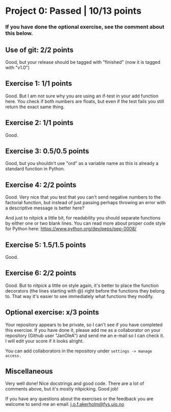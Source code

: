 # Project 0: Passed | 10/13 points
### If you have done the optional exercise, see the comment about this below.

## Use of git: 2/2 points
Good, but your release should be tagged with "finished" (now it is tagged with "v1.0")

## Exercise 1: 1/1 points
Good. But I am not sure why you are using an if-test in your add function here. You check if both numbers are floats, but even if the test fails you still return the exact same thing.

## Exercise 2: 1/1 points
Good.

## Exercise 3: 0.5/0.5 points
Good, but you shouldn't use "ord" as a variable name as this is already a standard function in Python.

## Exercise 4: 2/2 points
Good. Very nice that you test that you can't send negative numbers to the factorial function, but instead of just passing perhaps throwing an error with a descriptive message is better here?

And just to nitpick a little bit, for readability you should separate functions by either one or two blank lines. You can read more about proper code style for Python here: https://www.python.org/dev/peps/pep-0008/

## Exercise 5: 1.5/1.5 points
Good.

## Exercise 6: 2/2 points
Good. But to nitpick a little on style again, it's better to place the function decorators (the lines starting with @) right before the functions they belong to. That way it's easier to see immediately what functions they modify.

## Optional exercise: x/3 points
Your repository appears to be private, so I can't see if you have completed this exercise. If you have done it, please add me as a collaborator on your repository (Github user "JanOleA") and send me an e-mail so I can check it. I will edit your score if it looks alright.

You can add collaborators in the repository under `settings -> manage access.`

## Miscellaneous
Very well done! Nice docstrings and good code. There are a lot of comments above, but it's mostly nitpicking. Good job!

If you have any questions about the exercises or the feedback you are welcome to send me an email: j.o.f.akerholm@fys.uio.no
